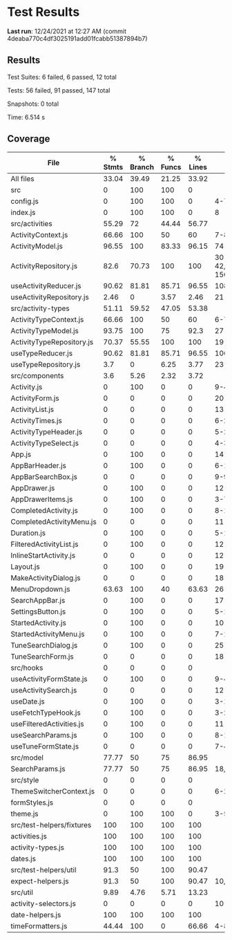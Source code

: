 # Test Results

**Last run**: 12/24/2021 at 12:27 AM (commit 4deaba770c4df3025191add01fcabb51387894b7)

## Results

Test Suites: 6 failed, 6 passed, 12 total

Tests: 56 failed, 91 passed, 147 total

Snapshots: 0 total

Time: 6.514 s

## Coverage

| File                      | % Stmts | % Branch | % Funcs | % Lines | Uncovered Line #s                      |
| ------------------------- | ------- | -------- | ------- | ------- | -------------------------------------- |
| All files                 | 33.04   | 39.49    | 21.25   | 33.92   |
| src                       | 0       | 100      | 100     | 0       |
| config.js                 | 0       | 100      | 100     | 0       | 4-7                                    |
| index.js                  | 0       | 100      | 100     | 0       | 8                                      |
| src/activities            | 55.29   | 72       | 44.44   | 56.77   |
| ActivityContext.js        | 66.66   | 100      | 50      | 60      | 7-8                                    |
| ActivityModel.js          | 96.55   | 100      | 83.33   | 96.15   | 74                                     |
| ActivityRepository.js     | 82.6    | 70.73    | 100     | 100     | 30-42,59,80,93,106,121,134,148-150,163 |
| useActivityReducer.js     | 90.62   | 81.81    | 85.71   | 96.55   | 108                                    |
| useActivityRepository.js  | 2.46    | 0        | 3.57    | 2.46    | 21-200                                 |
| src/activity-types        | 51.11   | 59.52    | 47.05   | 53.38   |
| ActivityTypeContext.js    | 66.66   | 100      | 50      | 60      | 6-7                                    |
| ActivityTypeModel.js      | 93.75   | 100      | 75      | 92.3    | 27                                     |
| ActivityTypeRepository.js | 70.37   | 55.55    | 100     | 100     | 19-47,61-74                            |
| useTypeReducer.js         | 90.62   | 81.81    | 85.71   | 96.55   | 106                                    |
| useTypeRepository.js      | 3.7     | 0        | 6.25    | 3.77    | 23-133                                 |
| src/components            | 3.6     | 5.26     | 2.32    | 3.72    |
| Activity.js               | 0       | 100      | 0       | 0       | 9-47                                   |
| ActivityForm.js           | 0       | 0        | 0       | 0       | 20-133                                 |
| ActivityList.js           | 0       | 0        | 0       | 0       | 13-22                                  |
| ActivityTimes.js          | 0       | 0        | 0       | 0       | 6-22                                   |
| ActivityTypeHeader.js     | 0       | 0        | 0       | 0       | 5-21                                   |
| ActivityTypeSelect.js     | 0       | 0        | 0       | 0       | 4-35                                   |
| App.js                    | 0       | 100      | 0       | 0       | 14                                     |
| AppBarHeader.js           | 0       | 100      | 0       | 0       | 6-18                                   |
| AppBarSearchBox.js        | 0       | 0        | 0       | 0       | 9-92                                   |
| AppDrawer.js              | 0       | 100      | 0       | 0       | 12-25                                  |
| AppDrawerItems.js         | 0       | 100      | 0       | 0       | 3-7                                    |
| CompletedActivity.js      | 0       | 100      | 0       | 0       | 8-19                                   |
| CompletedActivityMenu.js  | 0       | 0        | 0       | 0       | 11-50                                  |
| Duration.js               | 0       | 100      | 0       | 0       | 5-19                                   |
| FilteredActivityList.js   | 0       | 100      | 0       | 0       | 12-20                                  |
| InlineStartActivity.js    | 0       | 0        | 0       | 0       | 12-75                                  |
| Layout.js                 | 0       | 100      | 0       | 0       | 19-63                                  |
| MakeActivityDialog.js     | 0       | 0        | 0       | 0       | 18-96                                  |
| MenuDropdown.js           | 63.63   | 100      | 40      | 63.63   | 26-27,34-37                            |
| SearchAppBar.js           | 0       | 100      | 0       | 0       | 17-76                                  |
| SettingsButton.js         | 0       | 100      | 0       | 0       | 5-12                                   |
| StartedActivity.js        | 0       | 100      | 0       | 0       | 10-23                                  |
| StartedActivityMenu.js    | 0       | 100      | 0       | 0       | 7-19                                   |
| TuneSearchDialog.js       | 0       | 100      | 0       | 0       | 25-39                                  |
| TuneSearchForm.js         | 0       | 0        | 0       | 0       | 18-115                                 |
| src/hooks                 | 0       | 0        | 0       | 0       |
| useActivityFormState.js   | 0       | 100      | 0       | 0       | 9-42                                   |
| useActivitySearch.js      | 0       | 0        | 0       | 0       | 12-67                                  |
| useDate.js                | 0       | 100      | 0       | 0       | 3-13                                   |
| useFetchTypeHook.js       | 0       | 100      | 0       | 0       | 3-29                                   |
| useFilteredActivities.js  | 0       | 100      | 0       | 0       | 11-16                                  |
| useSearchParams.js        | 0       | 100      | 0       | 0       | 8-13                                   |
| useTuneFormState.js       | 0       | 0        | 0       | 0       | 7-43                                   |
| src/model                 | 77.77   | 50       | 75      | 86.95   |
| SearchParams.js           | 77.77   | 50       | 75      | 86.95   | 18,28,43                               |
| src/style                 | 0       | 0        | 0       | 0       |
| ThemeSwitcherContext.js   | 0       | 0        | 0       | 0       | 6-26                                   |
| formStyles.js             | 0       | 0        | 0       | 0       |
| theme.js                  | 0       | 100      | 100     | 0       | 3-56                                   |
| src/test-helpers/fixtures | 100     | 100      | 100     | 100     |
| activities.js             | 100     | 100      | 100     | 100     |
| activity-types.js         | 100     | 100      | 100     | 100     |
| dates.js                  | 100     | 100      | 100     | 100     |
| src/test-helpers/util     | 91.3    | 50       | 100     | 90.47   |
| expect-helpers.js         | 91.3    | 50       | 100     | 90.47   | 10,28                                  |
| src/util                  | 9.89    | 4.76     | 5.71    | 13.23   |
| activity-selectors.js     | 0       | 0        | 0       | 0       | 10-160                                 |
| date-helpers.js           | 100     | 100      | 100     | 100     |
| timeFormatters.js         | 44.44   | 100      | 0       | 66.66   | 4-8                                    |
